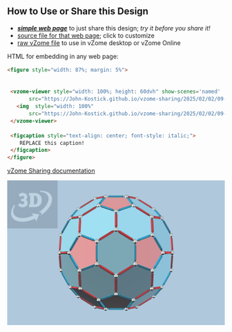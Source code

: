 
## How to Use or Share this Design

 - [***simple web page***](<https://John-Kostick.github.io/vzome-sharing/2025/02/02/09-48-31-Pentakis-Icosidodecahedfra/>) to just share this design; *try it before you share it!*
 - [source file for that web page](<https://github.com/John-Kostick/vzome-sharing/edit/main/2025/02/02/09-48-31-Pentakis-Icosidodecahedfra/index.md>); click to customize
 - [raw vZome file](<https://raw.githubusercontent.com/John-Kostick/vzome-sharing/main/2025/02/02/09-48-31-Pentakis-Icosidodecahedfra/Pentakis-Icosidodecahedfra.vZome>) to use in vZome desktop or vZome Online
 
 HTML for embedding in any web page:
 ```html
<figure style="width: 87%; margin: 5%">
  
  
  <vzome-viewer style="width: 100%; height: 60dvh" show-scenes='named'
        src="https://John-Kostick.github.io/vzome-sharing/2025/02/02/09-48-31-Pentakis-Icosidodecahedfra/Pentakis-Icosidodecahedfra.vZome" >
    <img  style="width: 100%"
        src="https://John-Kostick.github.io/vzome-sharing/2025/02/02/09-48-31-Pentakis-Icosidodecahedfra/Pentakis-Icosidodecahedfra.png" >
  </vzome-viewer>

  <figcaption style="text-align: center; font-style: italic;">
     REPLACE this caption!
  </figcaption>
</figure>

 ```

[vZome Sharing documentation](https://vzome.github.io/vzome/sharing.html#how-it-works)

![Image](<Pentakis-Icosidodecahedfra.png>)

